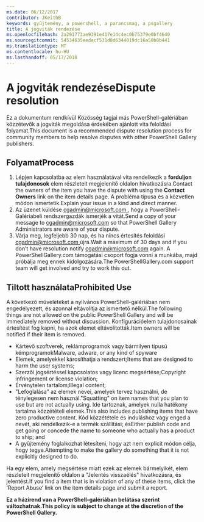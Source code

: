 ```yaml
---
ms.date: 06/12/2017
contributor: JKeithB
keywords: gyűjtemény, a powershell, a parancsmag, a psgallery
title: A jogviták rendezése
ms.openlocfilehash: 2a291773ae9391e417e14c4ec0b75379e0bf4640
ms.sourcegitcommit: 54534635eedacf531d8d6344019dc16a50b8b441
ms.translationtype: MT
ms.contentlocale: hu-HU
ms.lasthandoff: 05/17/2018
---
```

# <a name="dispute-resolution"></a><span data-ttu-id="62454-103">A jogviták rendezése</span><span class="sxs-lookup"><span data-stu-id="62454-103">Dispute resolution</span></span>

<span data-ttu-id="62454-104">Ez a dokumentum rendkívül Közösség tagjai más PowerShell-galériában közzétevők a jogviták megoldása érdekében ajánlott vita feloldási folyamat.</span><span class="sxs-lookup"><span data-stu-id="62454-104">This document is a recommended dispute resolution process for community members to help resolve disputes with other PowerShell Gallery publishers.</span></span>

## <a name="process"></a><span data-ttu-id="62454-105">Folyamat</span><span class="sxs-lookup"><span data-stu-id="62454-105">Process</span></span>

1. <span data-ttu-id="62454-106">Lépjen kapcsolatba az elem használatával vita rendelkezik a **forduljon tulajdonosok** elem részleteit megjelenítő oldalon hivatkozásra.</span><span class="sxs-lookup"><span data-stu-id="62454-106">Contact the owners of the item you have the dispute with using the **Contact Owners** link on the item details page.</span></span>
<span data-ttu-id="62454-107">A probléma típusa és a közvetlen módon ismertetik.</span><span class="sxs-lookup"><span data-stu-id="62454-107">Explain your issue in a kind and direct manner.</span></span>
2. <span data-ttu-id="62454-108">Az üzenet küldése [ cgadmin@microsoft.com ](mailto:cgadmin@microsoft.com) , hogy a PowerShell-Galériabeli rendszergazdák ismerjék a vitát.</span><span class="sxs-lookup"><span data-stu-id="62454-108">Send a copy of your message to [cgadmin@microsoft.com](mailto:cgadmin@microsoft.com) so that PowerShell Gallery Administrators are aware of your dispute.</span></span>
3. <span data-ttu-id="62454-109">Várja meg, legfeljebb 30 nap, és ha nincs értesítés feloldási [ cgadmin@microsoft.com ](mailto:cgadmin@microsoft.com) újra.</span><span class="sxs-lookup"><span data-stu-id="62454-109">Wait a maximum of 30 days and if you don’t have resolution notify [cgadmin@microsoft.com](mailto:cgadmin@microsoft.com) again.</span></span>
<span data-ttu-id="62454-110">A PowerShellGallery.com támogatási csoport fogja vonni a munkába, majd próbálja meg ennek kidolgozására.</span><span class="sxs-lookup"><span data-stu-id="62454-110">The PowerShellGallery.com support team will get involved and try to work this out.</span></span>


## <a name="prohibited-use"></a><span data-ttu-id="62454-111">Tiltott használata</span><span class="sxs-lookup"><span data-stu-id="62454-111">Prohibited Use</span></span>

<span data-ttu-id="62454-112">A következő műveleteket a nyilvános PowerShell-galériában nem engedélyezett, és azonnal eltávolítja az ismertető nélkül.</span><span class="sxs-lookup"><span data-stu-id="62454-112">The following things are not allowed on the public PowerShell Gallery and will be immediately removed without discussion.</span></span>  <span data-ttu-id="62454-113">Konfigurációelem tulajdonosainak értesítést fog kapni, ha azok elemet eltávolították.</span><span class="sxs-lookup"><span data-stu-id="62454-113">Item owners will be notified if their item is removed.</span></span>

- <span data-ttu-id="62454-114">Kártevő szoftverek, reklámprogramok vagy bármilyen típusú kémprogramok</span><span class="sxs-lookup"><span data-stu-id="62454-114">Malware, adware, or any kind of spyware</span></span>
- <span data-ttu-id="62454-115">Elemek, amelyekkel károsíthatja a rendszert;</span><span class="sxs-lookup"><span data-stu-id="62454-115">Items that are designed to harm the user systems;</span></span>
- <span data-ttu-id="62454-116">Szerzői jogsértéssel kapcsolatos vagy licenc megsértése;</span><span class="sxs-lookup"><span data-stu-id="62454-116">Copyright infringement or license violation;</span></span>
- <span data-ttu-id="62454-117">Érvénytelen tartalom;</span><span class="sxs-lookup"><span data-stu-id="62454-117">Illegal content;</span></span>
- <span data-ttu-id="62454-118">"Lefoglalása" az elemek nevei, amelyek tervez használni, de ténylegesen nem használ.</span><span class="sxs-lookup"><span data-stu-id="62454-118">"Squatting" on item names that you plan to use but are not actually using.</span></span> <span data-ttu-id="62454-119">Ide tartoznak, amelyek nulla hatékony tartalma közzétételi elemek.</span><span class="sxs-lookup"><span data-stu-id="62454-119">This also includes publishing items that have zero productive content.</span></span>
<span data-ttu-id="62454-120">Kód közzététele és induláshoz vagy enged a nevét, aki rendelkezik-e a termék szállítási; és</span><span class="sxs-lookup"><span data-stu-id="62454-120">Either publish code and get going or concede the name to someone who actually has a product to ship; and</span></span>
- <span data-ttu-id="62454-121">A gyűjtemény foglalkozhat létesíteni, hogy azt nem explicit módon célja, hogy tegye.</span><span class="sxs-lookup"><span data-stu-id="62454-121">Attempting to make the gallery do something that it is not explicitly designed to do.</span></span>


<span data-ttu-id="62454-122">Ha egy elem, amely megsértése miatt ezek az elemek bármelyikét, elem részleteit megjelenítő oldalon a "Jelentés visszaélés" hivatkozásra, és jelentést.</span><span class="sxs-lookup"><span data-stu-id="62454-122">If you find a item that is in violation of any of these items, click the ‘Report Abuse’ link on the item details page and submit a report.</span></span>

<span data-ttu-id="62454-123">**Ez a házirend van a PowerShell-galériában belátása szerint változhatnak.**</span><span class="sxs-lookup"><span data-stu-id="62454-123">**This policy is subject to change at the discretion of the PowerShell Gallery.**</span></span>